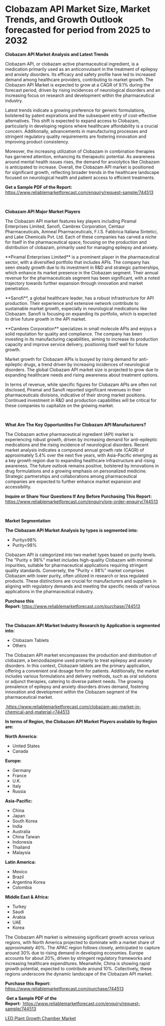 <p><h1>Clobazam API Market Size, Market Trends, and Growth Outlook forecasted for period from 2025 to 2032</h1></p><p><strong>Clobazam API Market Analysis and Latest Trends</strong></p>
<p><p>Clobazam API, or clobazam active pharmaceutical ingredient, is a medication primarily used as an anticonvulsant in the treatment of epilepsy and anxiety disorders. Its efficacy and safety profile have led to increased demand among healthcare providers, contributing to market growth. The Clobazam API Market is expected to grow at a CAGR of 9.1% during the forecast period, driven by rising incidences of neurological disorders and an increasing focus on research and development within the pharmaceutical industry.</p><p>Latest trends indicate a growing preference for generic formulations, bolstered by patent expirations and the subsequent entry of cost-effective alternatives. This shift is expected to expand access to Clobazam, particularly in developing regions where healthcare affordability is a crucial concern. Additionally, advancements in manufacturing processes and stringent regulatory quality requirements are fostering innovation and improving product consistency.</p><p>Moreover, the increasing utilization of Clobazam in combination therapies has garnered attention, enhancing its therapeutic potential. As awareness around mental health issues rises, the demand for anxiolytics like Clobazam is anticipated to increase. Overall, the Clobazam API market is positioned for significant growth, reflecting broader trends in the healthcare landscape focused on neurological health and patient access to efficient treatments.</p></p>
<p><strong>Get a Sample PDF of the Report:&nbsp;</strong> <a href="https://www.reliablemarketforecast.com/enquiry/request-sample/744513?utm_campaign=2320&utm_medium=2&utm_source=Github&utm_content=ia&utm_term=29032025&utm_id=clobazam-api">https://www.reliablemarketforecast.com/enquiry/request-sample/744513</a></p>
<p>&nbsp;</p>
<p><strong>Clobazam API Major Market Players</strong></p>
<p><p>The Clobazam API market features key players including Piramal Enterprises Limited, Sanofi, Cambrex Corporation, Centaur Pharmaceuticals, Amneal Pharmaceuticals, F.I.S. Fabbrica Italiana Sintetici, and Lake Chemicals Pvt. Ltd. Each of these companies has carved a niche for itself in the pharmaceutical space, focusing on the production and distribution of clobazam, primarily used for managing epilepsy and anxiety.</p><p>**Piramal Enterprises Limited** is a prominent player in the pharmaceutical sector, with a diversified portfolio that includes APIs. The company has seen steady growth due to its investment in R&D and strategic partnerships, which enhance its market presence in the Clobazam segment. Their annual revenue for the pharmaceuticals segment has been significant, with a noted trajectory towards further expansion through innovation and market penetration.</p><p>**Sanofi**, a global healthcare leader, has a robust infrastructure for API production. Their experience and extensive network contribute to sustainable market growth, especially in neurological medications like Clobazam. Sanofi is focusing on expanding its portfolio, which is expected to drive future growth in the API market.</p><p>**Cambrex Corporation** specializes in small molecule APIs and enjoys a solid reputation for quality and compliance. The company has been investing in its manufacturing capabilities, aiming to increase its production capacity and improve service delivery, positioning itself well for future growth.</p><p>Market growth for Clobazam APIs is buoyed by rising demand for anti-epileptic drugs, a trend driven by increasing incidences of neurological disorders. The global Clobazam API market size is projected to grow due to expanding healthcare needs and rising awareness about treatment options. </p><p>In terms of revenue, while specific figures for Clobazam APIs are often not disclosed, Piramal and Sanofi reported significant revenues in their pharmaceuticals divisions, indicative of their strong market positions. Continued investment in R&D and production capabilities will be critical for these companies to capitalize on the growing market.</p></p>
<p>&nbsp;</p>
<p><strong>What Are The Key Opportunities For Clobazam API Manufacturers?</strong></p>
<p><p>The Clobazam active pharmaceutical ingredient (API) market is experiencing robust growth, driven by increasing demand for anti-epileptic medications and the rising incidence of neurological disorders. Recent market analysis indicates a compound annual growth rate (CAGR) of approximately 5.4% over the next five years, with Asia-Pacific emerging as a key growth region due to expanding healthcare infrastructure and rising awareness. The future outlook remains positive, bolstered by innovations in drug formulations and a growing emphasis on personalized medicine. Strategic partnerships and collaborations among pharmaceutical companies are expected to further enhance market expansion and accessibility.</p></p>
<p><strong>Inquire or Share Your Questions If Any Before Purchasing This Report:</strong> <a href="https://www.reliablemarketforecast.com/enquiry/pre-order-enquiry/744513?utm_campaign=2320&utm_medium=2&utm_source=Github&utm_content=ia&utm_term=29032025&utm_id=clobazam-api">https://www.reliablemarketforecast.com/enquiry/pre-order-enquiry/744513</a></p>
<p>&nbsp;</p>
<p><strong>Market Segmentation</strong></p>
<p><strong>The Clobazam API Market Analysis by types is segmented into:</strong></p>
<p><ul><li>Purity≥98%</li><li>Purity<98%</li></ul></p>
<p><p>Clobazam API is categorized into two market types based on purity levels. The "Purity ≥ 98%" market includes high-quality Clobazam with minimal impurities, suitable for pharmaceutical applications requiring stringent quality standards. Conversely, the "Purity < 98%" market comprises Clobazam with lower purity, often utilized in research or less regulated products. These distinctions are crucial for manufacturers and suppliers in aligning with regulatory demands and meeting the specific needs of various applications in the pharmaceutical industry.</p></p>
<p><strong>Purchase this Report:&nbsp;</strong><a href="https://www.reliablemarketforecast.com/purchase/744513?utm_campaign=2320&utm_medium=2&utm_source=Github&utm_content=ia&utm_term=29032025&utm_id=clobazam-api">https://www.reliablemarketforecast.com/purchase/744513</a></p>
<p>&nbsp;</p>
<p><strong>The Clobazam API Market Industry Research by Application is segmented into:</strong></p>
<p><ul><li>Clobazam Tablets</li><li>Others</li></ul></p>
<p><p>The Clobazam API market encompasses the production and distribution of clobazam, a benzodiazepine used primarily to treat epilepsy and anxiety disorders. In this context, Clobazam tablets are the primary application, offering a convenient oral dosage form for patients. Additionally, the market includes various formulations and delivery methods, such as oral solutions or adjunct therapies, catering to diverse patient needs. The growing prevalence of epilepsy and anxiety disorders drives demand, fostering innovation and development within the Clobazam segment of the pharmaceutical market.</p></p>
<p><a href="https://www.reliablemarketforecast.com/clobazam-api-market-in-chemical-and-material-r744513?utm_campaign=2320&utm_medium=2&utm_source=Github&utm_content=ia&utm_term=29032025&utm_id=clobazam-api">&nbsp;https://www.reliablemarketforecast.com/clobazam-api-market-in-chemical-and-material-r744513</a></p>
<p><strong>In terms of Region, the Clobazam API Market Players available by Region are:</strong></p>
<p>
    <p> <strong> North America: </strong>
        <ul>
            <li>United States</li>
            <li>Canada</li>
        </ul>
        </p> 
    <p> <strong> Europe: </strong>
        <ul>
            <li>Germany</li>
            <li>France</li>
            <li>U.K.</li>
            <li>Italy</li>
            <li>Russia</li>
        </ul>
        </p> 
    <p> <strong> Asia-Pacific: </strong>
        <ul>
            <li>China</li>
            <li>Japan</li>
            <li>South Korea</li>
            <li>India</li>
            <li>Australia</li>
            <li>China Taiwan</li>
            <li>Indonesia</li>
            <li>Thailand</li>
            <li>Malaysia</li>
        </ul>
        </p> 
    <p> <strong> Latin America: </strong>
        <ul>
            <li>Mexico</li>
            <li>Brazil</li>
            <li>Argentina Korea</li>
            <li>Colombia</li>
        </ul>
        </p> 
    <p> <strong> Middle East & Africa: </strong>
        <ul>
            <li>Turkey</li>
            <li>Saudi</li>
            <li>Arabia</li>
            <li>UAE</li>
            <li>Korea</li>
        </ul>
    </p>
    </p>
<p><p>The Clobazam API market is witnessing significant growth across various regions, with North America projected to dominate with a market share of approximately 40%. The APAC region follows closely, anticipated to capture around 30% due to rising demand in developing economies. Europe accounts for about 20%, driven by stringent regulatory frameworks and increasing healthcare expenditures. Meanwhile, China is showing rapid growth potential, expected to contribute around 10%. Collectively, these regions underscore the dynamic landscape of the Clobazam API market.</p></p>
<p><strong>Purchase this Report: </strong><a href="https://www.reliablemarketforecast.com/purchase/744513?utm_campaign=2320&utm_medium=2&utm_source=Github&utm_content=ia&utm_term=29032025&utm_id=clobazam-api">https://www.reliablemarketforecast.com/purchase/744513</a></p>
<p>&nbsp;<strong>Get a Sample PDF of the Report:&nbsp;&nbsp;</strong><a href="https://www.reliablemarketforecast.com/enquiry/request-sample/744513?utm_campaign=2320&utm_medium=2&utm_source=Github&utm_content=ia&utm_term=29032025&utm_id=clobazam-api">https://www.reliablemarketforecast.com/enquiry/request-sample/744513</a></p>
<p><strong></strong></p>
<p><p><a href="https://github.com/cheryjhonson/Market-Research-Report-List-1/blob/main/led-plant-growth-chamber-market.md?utm_campaign=2320&utm_medium=2&utm_source=Github&utm_content=ia&utm_term=29032025&utm_id=clobazam-api">LED Plant Growth Chamber Market</a></p></p>